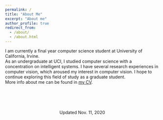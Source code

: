 ```yaml
---
permalink: /
title: "About Me"
excerpt: "About me"
author_profile: true
redirect_from: 
  - /about/
  - /about.html
---
```

I am currently a final year computer science student at University of California, Irvine.\
As an undergraduate at UCI, I studied computer science with a concentration on intelligent systems. I have several research experiences in computer vision, which aroused my interest in computer vision. I hope to continue exploring this field of study as a graduate student.\
More info about me can be found in [my CV](https://qzhangli.github.io/cv/).\
<br/><br/>
<br/><br/>
<center>Updated Nov. 11, 2020</center>
<br/><br/>
<br/><br/>
<br/><br/>
<br/><br/>
<script type="text/javascript" id="clustrmaps" src="//clustrmaps.com/map_v2.js?d=NhU8FlF82efSr5a5f4GrETxbYTBuqgLLi2uyNcM6_1o&cl=ffffff&w=a"></script>
